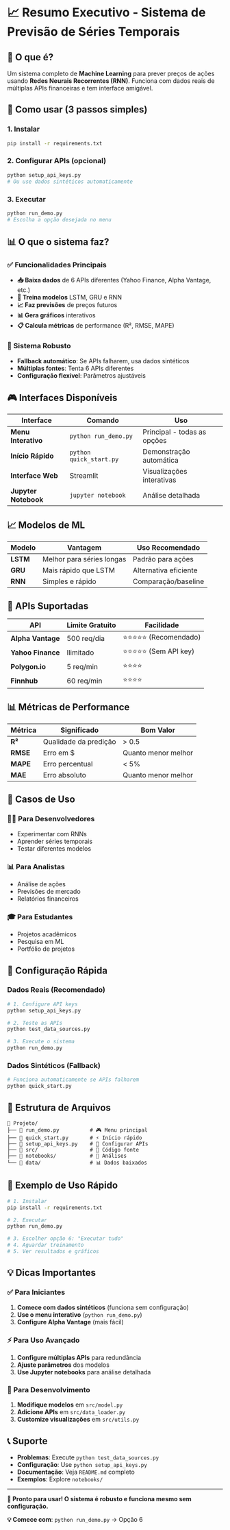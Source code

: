 # 📈 Resumo Executivo - Sistema de Previsão de Séries Temporais

## 🎯 O que é?

Um sistema completo de **Machine Learning** para prever preços de ações usando **Redes Neurais Recorrentes (RNN)**. Funciona com dados reais de múltiplas APIs financeiras e tem interface amigável.

## 🚀 Como usar (3 passos simples)

### 1. Instalar
```bash
pip install -r requirements.txt
```

### 2. Configurar APIs (opcional)
```bash
python setup_api_keys.py
# Ou use dados sintéticos automaticamente
```

### 3. Executar
```bash
python run_demo.py
# Escolha a opção desejada no menu
```

## 📊 O que o sistema faz?

### ✅ Funcionalidades Principais
- **📥 Baixa dados** de 6 APIs diferentes (Yahoo Finance, Alpha Vantage, etc.)
- **🧠 Treina modelos** LSTM, GRU e RNN
- **📈 Faz previsões** de preços futuros
- **📊 Gera gráficos** interativos
- **📋 Calcula métricas** de performance (R², RMSE, MAPE)

### 🔄 Sistema Robusto
- **Fallback automático**: Se APIs falharem, usa dados sintéticos
- **Múltiplas fontes**: Tenta 6 APIs diferentes
- **Configuração flexível**: Parâmetros ajustáveis

## 🎮 Interfaces Disponíveis

| Interface | Comando | Uso |
|-----------|---------|-----|
| **Menu Interativo** | `python run_demo.py` | Principal - todas as opções |
| **Início Rápido** | `python quick_start.py` | Demonstração automática |
| **Interface Web** | Streamlit | Visualizações interativas |
| **Jupyter Notebook** | `jupyter notebook` | Análise detalhada |

## 📈 Modelos de ML

| Modelo | Vantagem | Uso Recomendado |
|--------|----------|-----------------|
| **LSTM** | Melhor para séries longas | Padrão para ações |
| **GRU** | Mais rápido que LSTM | Alternativa eficiente |
| **RNN** | Simples e rápido | Comparação/baseline |

## 🔗 APIs Suportadas

| API | Limite Gratuito | Facilidade |
|-----|----------------|------------|
| **Alpha Vantage** | 500 req/dia | ⭐⭐⭐⭐⭐ (Recomendado) |
| **Yahoo Finance** | Ilimitado | ⭐⭐⭐⭐⭐ (Sem API key) |
| **Polygon.io** | 5 req/min | ⭐⭐⭐⭐ |
| **Finnhub** | 60 req/min | ⭐⭐⭐⭐ |

## 📊 Métricas de Performance

| Métrica | Significado | Bom Valor |
|---------|-------------|-----------|
| **R²** | Qualidade da predição | > 0.5 |
| **RMSE** | Erro em $ | Quanto menor melhor |
| **MAPE** | Erro percentual | < 5% |
| **MAE** | Erro absoluto | Quanto menor melhor |

## 🎯 Casos de Uso

### 👨‍💻 Para Desenvolvedores
- Experimentar com RNNs
- Aprender séries temporais
- Testar diferentes modelos

### 📊 Para Analistas
- Análise de ações
- Previsões de mercado
- Relatórios financeiros

### 🎓 Para Estudantes
- Projetos acadêmicos
- Pesquisa em ML
- Portfólio de projetos

## 🔧 Configuração Rápida

### Dados Reais (Recomendado)
```bash
# 1. Configure API keys
python setup_api_keys.py

# 2. Teste as APIs
python test_data_sources.py

# 3. Execute o sistema
python run_demo.py
```

### Dados Sintéticos (Fallback)
```bash
# Funciona automaticamente se APIs falharem
python quick_start.py
```

## 📁 Estrutura de Arquivos

```
📁 Projeto/
├── 📄 run_demo.py          # 🎮 Menu principal
├── 📄 quick_start.py       # ⚡ Início rápido
├── 📄 setup_api_keys.py    # 🔑 Configurar APIs
├── 📁 src/                 # 🧠 Código fonte
├── 📁 notebooks/           # 📓 Análises
└── 📁 data/                # 📊 Dados baixados
```

## 🚀 Exemplo de Uso Rápido

```bash
# 1. Instalar
pip install -r requirements.txt

# 2. Executar
python run_demo.py

# 3. Escolher opção 6: "Executar tudo"
# 4. Aguardar treinamento
# 5. Ver resultados e gráficos
```

## 💡 Dicas Importantes

### ✅ Para Iniciantes
1. **Comece com dados sintéticos** (funciona sem configuração)
2. **Use o menu interativo** (`python run_demo.py`)
3. **Configure Alpha Vantage** (mais fácil)

### ⚡ Para Uso Avançado
1. **Configure múltiplas APIs** para redundância
2. **Ajuste parâmetros** dos modelos
3. **Use Jupyter notebooks** para análise detalhada

### 🔧 Para Desenvolvimento
1. **Modifique modelos** em `src/model.py`
2. **Adicione APIs** em `src/data_loader.py`
3. **Customize visualizações** em `src/utils.py`

## 📞 Suporte

- **Problemas**: Execute `python test_data_sources.py`
- **Configuração**: Use `python setup_api_keys.py`
- **Documentação**: Veja `README.md` completo
- **Exemplos**: Explore `notebooks/`

---

**🎉 Pronto para usar! O sistema é robusto e funciona mesmo sem configuração.**

**💡 Comece com**: `python run_demo.py` → Opção 6

